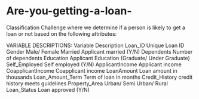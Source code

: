 # Are-you-getting-a-loan-
Classification Challenge where we determine if a person is likely to get a loan or not based on the following attributes:

VARIABLE DESCRIPTIONS:
Variable	          Description
Loan_ID	             Unique Loan ID
Gender	             Male/ Female
Married	             Applicant married (Y/N)
Dependents	         Number of dependents
Education	           Applicant Education (Graduate/ Under Graduate)
Self_Employed	       Self employed (Y/N)
ApplicantIncome	     Applicant income
CoapplicantIncome	   Coapplicant income
LoanAmount	         Loan amount in thousands
Loan_Amount_Term	   Term of loan in months
Credit_History	     credit history meets guidelines
Property_Area	       Urban/ Semi Urban/ Rural
Loan_Status	         Loan approved (Y/N)
